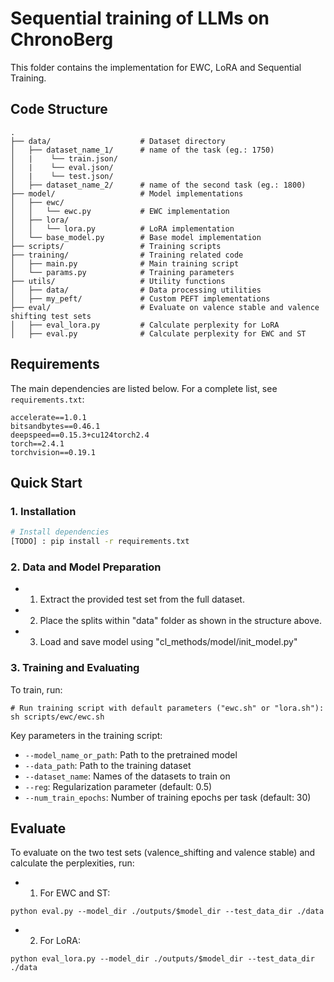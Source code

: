 #  Sequential training of LLMs on ChronoBerg

This folder contains the implementation for EWC, LoRA and Sequential Training.

## Code Structure

```
.
├── data/                    # Dataset directory
│   ├── dataset_name_1/      # name of the task (eg.: 1750)
│   |    └── train.json/    
│   |    └── eval.json/     
│   |    └── test.json/     
│   ├── dataset_name_2/      # name of the second task (eg.: 1800)
├── model/                   # Model implementations
│   ├── ewc/                 
│   │   └── ewc.py           # EWC implementation
│   ├── lora/                 
│   │   └── lora.py          # LoRA implementation
│   └── base_model.py        # Base model implementation
├── scripts/                 # Training scripts 
├── training/                # Training related code
│   ├── main.py              # Main training script
│   └── params.py            # Training parameters
├── utils/                   # Utility functions
│   ├── data/                # Data processing utilities
│   ├── my_peft/             # Custom PEFT implementations
├── eval/                    # Evaluate on valence stable and valence shifting test sets
│   ├── eval_lora.py         # Calculate perplexity for LoRA 
│   ├── eval.py              # Calculate perplexity for EWC and ST
```

## Requirements

The main dependencies are listed below. For a complete list, see `requirements.txt`:

```
accelerate==1.0.1
bitsandbytes==0.46.1
deepspeed==0.15.3+cu124torch2.4
torch==2.4.1
torchvision==0.19.1
```

## Quick Start

### 1. Installation

```bash
# Install dependencies
[TODO] : pip install -r requirements.txt
```

### 2. Data and Model Preparation

-   1. Extract the provided test set from the full dataset. 

-   2. Place the splits within "data" folder as shown in the structure above. 

-   3. Load and save model using "cl_methods/model/init_model.py"

### 3. Training and Evaluating

To train, run: 

```
# Run training script with default parameters ("ewc.sh" or "lora.sh"):
sh scripts/ewc/ewc.sh
```

Key parameters in the training script:

-   `--model_name_or_path`: Path to the pretrained model
-   `--data_path`: Path to the training dataset
-   `--dataset_name`: Names of the datasets to train on
-   `--reg`: Regularization parameter (default: 0.5)
-   `--num_train_epochs`: Number of training epochs per task (default: 30)


## Evaluate
To evaluate on the two test sets (valence_shifting and valence stable) and calculate the perplexities, run: 

-   1. For EWC and ST: 
```
python eval.py --model_dir ./outputs/$model_dir --test_data_dir ./data

```

-   2. For LoRA: 
```
python eval_lora.py --model_dir ./outputs/$model_dir --test_data_dir ./data

```